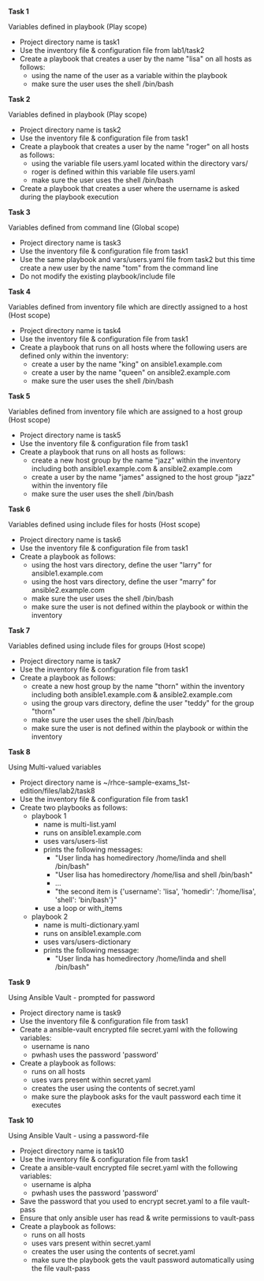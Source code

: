 
**Task 1** 

Variables defined in playbook (Play scope)

-  Project directory name is task1
-  Use the inventory file & configuration file from lab1/task2
-  Create a playbook that creates a user by the name "lisa" on all hosts as follows:
   - using the name of the user as a variable within the playbook
   - make sure the user uses the shell /bin/bash

**Task 2**

Variables defined in playbook (Play scope)

-  Project directory name is task2
-  Use the inventory file & configuration file from task1
-  Create a playbook that creates a user by the name "roger" on all hosts as follows:
   - using the variable file users.yaml located within the directory vars/ 
   - roger is defined within this variable file users.yaml
   - make sure the user uses the shell /bin/bash
-  Create a playbook that creates a user where the username is asked during the playbook execution

**Task 3**

Variables defined from command line (Global scope)

-  Project directory name is task3
-  Use the inventory file & configuration file from task1
-  Use the same playbook and vars/users.yaml file from task2 but this time create a new user by the name "tom" from the command line
-  Do not modify the existing playbook/include file

**Task 4**

Variables defined from inventory file which are directly assigned to a host (Host scope)

-  Project directory name is task4
-  Use the inventory file & configuration file from task1
-  Create a playbook that runs on all hosts where the following users are defined only within the inventory:
   - create a user by the name "king" on ansible1.example.com
   - create a user by the name "queen" on ansible2.example.com
   - make sure the user uses the shell /bin/bash

**Task 5**

Variables defined from inventory file which are assigned to a host group (Host scope)

-  Project directory name is task5
-  Use the inventory file & configuration file from task1
-  Create a playbook that runs on all hosts as follows:
   - create a new host group by the name "jazz" within the inventory including both ansible1.example.com & ansible2.example.com
   - create a user by the name "james" assigned to the host group "jazz" within the inventory file
   - make sure the user uses the shell /bin/bash

**Task 6**

Variables defined using include files for hosts (Host scope)

-  Project directory name is task6
-  Use the inventory file & configuration file from task1
-  Create a playbook as follows:
   - using the host vars directory, define the user "larry" for ansible1.example.com
   - using the host vars directory, define the user "marry" for ansible2.example.com
   - make sure the user uses the shell /bin/bash
   - make sure the user is not defined within the playbook or within the inventory

**Task 7**

Variables defined using include files for groups (Host scope)

-  Project directory name is task7
-  Use the inventory file & configuration file from task1
-  Create a playbook as follows:
   - create a new host group by the name "thorn" within the inventory including both ansible1.example.com & ansible2.example.com
   - using the group vars directory, define the user "teddy" for the group "thorn"
   - make sure the user uses the shell /bin/bash
   - make sure the user is not defined within the playbook or within the inventory 

**Task 8**

Using Multi-valued variables 

-  Project directory name is ~/rhce-sample-exams_1st-edition/files/lab2/task8
-  Use the inventory file & configuration file from task1
-  Create two playbooks as follows:
   - playbook 1
     - name is multi-list.yaml
     - runs on ansible1.example.com
     - uses vars/users-list
     - prints the following messages:
       - "User linda has homedirectory /home/linda and shell /bin/bash"
       - "User lisa has homedirectory /home/lisa and shell /bin/bash"
       - ...
       - "the second item is {'username': 'lisa', 'homedir': '/home/lisa', 'shell': 'bin/bash'}"
     - use a loop or with_items
   - playbook 2
     - name is multi-dictionary.yaml
     - runs on ansible1.example.com
     - uses vars/users-dictionary
     - prints the following message:
       - "User linda has homedirectory /home/linda and shell /bin/bash"

**Task 9**

Using Ansible Vault - prompted for password

-  Project directory name is task9
-  Use the inventory file & configuration file from task1
-  Create a ansible-vault encrypted file secret.yaml with the following variables:
   - username is nano
   - pwhash uses the password 'password'
-  Create a playbook as follows:
   - runs on all hosts
   - uses vars present within secret.yaml
   - creates the user using the contents of secret.yaml
   - make sure the playbook asks for the vault password each time it executes

**Task 10**

Using Ansible Vault - using a password-file

-  Project directory name is task10
-  Use the inventory file & configuration file from task1
-  Create a ansible-vault encrypted file secret.yaml with the following variables:
   - username is alpha
   - pwhash uses the password 'password'
-  Save the password that you used to encrypt secret.yaml to a file vault-pass
-  Ensure that only ansible user has read & write permissions to vault-pass
-  Create a playbook as follows:
   - runs on all hosts
   - uses vars present within secret.yaml
   - creates the user using the contents of secret.yaml 
   - make sure the playbook gets the vault password automatically using the file vault-pass


